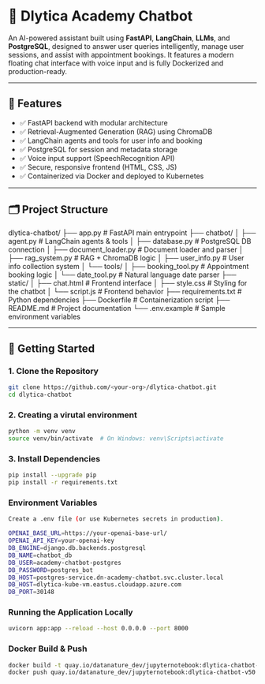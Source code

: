 # 🤖 Dlytica Academy Chatbot

An AI-powered assistant built using **FastAPI**, **LangChain**, **LLMs**, and **PostgreSQL**, designed to answer user queries intelligently, manage user sessions, and assist with appointment bookings. It features a modern floating chat interface with voice input and is fully Dockerized and production-ready.

---

## 🧰 Features

- ✅ FastAPI backend with modular architecture
- ✅ Retrieval-Augmented Generation (RAG) using ChromaDB
- ✅ LangChain agents and tools for user info and booking
- ✅ PostgreSQL for session and metadata storage
- ✅ Voice input support (SpeechRecognition API)
- ✅ Secure, responsive frontend (HTML, CSS, JS)
- ✅ Containerized via Docker and deployed to Kubernetes

---

## 🗂️ Project Structure

dlytica-chatbot/
├── app.py # FastAPI main entrypoint
├── chatbot/
│ ├── agent.py # LangChain agents & tools
│ ├── database.py # PostgreSQL DB connection
│ ├── document_loader.py # Document loader and parser
│ ├── rag_system.py # RAG + ChromaDB logic
│ ├── user_info.py # User info collection system
│ └── tools/
│ ├── booking_tool.py # Appointment booking logic
│ └── date_tool.py # Natural language date parser
├── static/
│ ├── chat.html # Frontend interface
│ ├── style.css # Styling for the chatbot
│ └── script.js # Frontend behavior
├── requirements.txt # Python dependencies
├── Dockerfile # Containerization script
├── README.md # Project documentation
└── .env.example # Sample environment variables


---

## 🚀 Getting Started

### 1. Clone the Repository

```bash
git clone https://github.com/<your-org>/dlytica-chatbot.git
cd dlytica-chatbot
```

### 2. Creating a virutal environment

```bash
python -m venv venv
source venv/bin/activate  # On Windows: venv\Scripts\activate

```
### 3. Install Dependencies

```bash
pip install --upgrade pip
pip install -r requirements.txt
```

###  Environment Variables

```bash
Create a .env file (or use Kubernetes secrets in production). 

OPENAI_BASE_URL=https://your-openai-base-url/
OPENAI_API_KEY=your-openai-key
DB_ENGINE=django.db.backends.postgresql
DB_NAME=chatbot_db
DB_USER=academy-chatbot-postgres
DB_PASSWORD=postgres_bot
DB_HOST=postgres-service.dn-academy-chatbot.svc.cluster.local 
DB_HOST=dlytica-kube-vm.eastus.cloudapp.azure.com
DB_PORT=30148
```

### Running the Application Locally

```bash
uvicorn app:app --reload --host 0.0.0.0 --port 8000
```

###  Docker Build & Push

```bash
docker build -t quay.io/datanature_dev/jupyternotebook:dlytica-chatbot-v50 .
docker push quay.io/datanature_dev/jupyternotebook:dlytica-chatbot-v50
```
